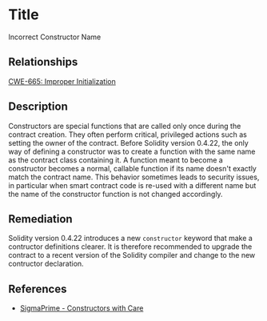 # Title 
Incorrect Constructor Name 

## Relationships
[CWE-665: Improper Initialization](http://cwe.mitre.org/data/definitions/665.html)

## Description 
Constructors are special functions that are called only once during the contract creation. They often perform critical, privileged actions such as setting the owner of the contract. Before Solidity version 0.4.22, the only way of defining a constructor was to create a function with the same name as the contract class containing it. A function meant to become a constructor becomes a normal, callable function if its name doesn't exactly match the contract name.
This behavior sometimes leads to security issues, in particular when smart contract code is re-used with a different name but the name of the constructor function is not changed accordingly. 

## Remediation

Solidity version 0.4.22 introduces a new `constructor` keyword that make a contructor definitions clearer. It is therefore recommended to upgrade the contract to a recent version of the Solidity compiler and change to the new contructor declaration. 

## References

- [SigmaPrime - Constructors with Care](https://blog.sigmaprime.io/solidity-security.html#constructors)
